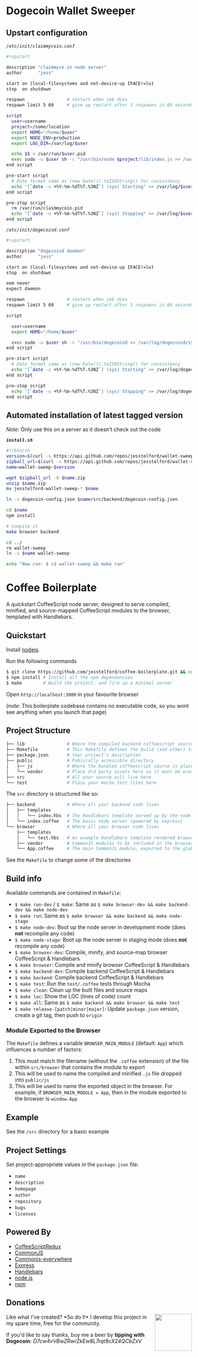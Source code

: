 # Dogecoin Wallet Sweeper

## Upstart configuration

*`/etc/init/claimmycoin.conf`*

```bash
#!upstart

description "claimmyco.in node server"
author      "jess"

start on (local-filesystems and net-device-up IFACE!=lo)
stop  on shutdown

respawn                # restart when job dies
respawn limit 5 60     # give up restart after 5 respawns in 60 seconds

script
  user=username
  project=/some/location
  export HOME="/home/$user"  
  export NODE_ENV=production
  export LOG_DIR=/var/log/$user

  echo $$ > /var/run/$user.pid
  exec sudo -u $user sh -c "/usr/bin/node $project/lib/index.js >> /var/log/$user/sys.log 2>&1"
end script

pre-start script
  # Date format same as (new Date()).toISOString() for consistency
  echo "[`date -u +%Y-%m-%dT%T.%3NZ`] (sys) Starting" >> /var/log/$user/sys.log
end script

pre-stop script
  rm /var/run/claimmycoin.pid
  echo "[`date -u +%Y-%m-%dT%T.%3NZ`] (sys) Stopping" >> /var/log/$user/sys.log
end script
```

*`/etc/init/dogecoind.conf`*

```bash
#!upstart

description "dogecoind daemon"
author      "jess"

start on (local-filesystems and net-device-up IFACE!=lo)
stop  on shutdown

oom never
expect daemon

respawn                # restart when job dies
respawn limit 5 60     # give up restart after 5 respawns in 60 seconds

script

  user=username
  export HOME="/home/$user"  

  exec sudo -u $user sh -c "/usr/bin/dogecoind >> /var/log/dogecoind/sys.log 2>&1"
end script

pre-start script
  # Date format same as (new Date()).toISOString() for consistency
  echo "[`date -u +%Y-%m-%dT%T.%3NZ`] (sys) Starting" >> /var/log/dogecoind/sys.log
end script

pre-stop script
  echo "[`date -u +%Y-%m-%dT%T.%3NZ`] (sys) Stopping" >> /var/log/dogecoind/sys.log
end script
```

## Automated installation of latest tagged version

*Note*: Only use this on a server as it doesn't check out the code

***`install.sh`***

```bash
#!/bin/sh
version=$(curl -s https://api.github.com/repos/jesstelford/wallet-sweep/tags | perl -ne '/.*name": ?"([^"]*)"/ && print($1) && exit')
zipball_url=$(curl -s https://api.github.com/repos/jesstelford/wallet-sweep/tags | perl -ne '/.*zipball_url": ?"([^"]*)"/ && print($1) && exit')
name=wallet-sweep-$version

wget $zipball_url -O $name.zip
unzip $name.zip
mv jesstelford-wallet-sweep-* $name

ln -s dogecoin-config.json $name/src/backend/dogecoin-config.json

cd $name
npm install

# Compile it
make browser backend

cd ../
rm wallet-sweep
ln -s $name wallet-sweep

echo "Now run: $ cd wallet-sweep && make run"
```

# Coffee Boilerplate

A quickstart CoffeeScript node server, designed to serve compiled, minified, and source-mapped CoffeeScript modules to the browser, templated with Handlebars. 

## Quickstart

Install [nodejs](http://nodejs.org/download/).

Run the following commands

```bash
$ git clone https://github.com/jesstelford/coffee-boilerplate.git && cd coffee-boilerplace
$ npm install # Install all the npm dependancies
$ make        # Build the project, and fire up a minimal server
```

Open `http://localhost:3000` in your favourite browser

(*note*: This boilerplate codebase contains no executable code, so you wont see
anything when you launch that page)

## Project Structure

```bash
├── lib                # Where the compiled backend coffeescript source is placed after `make X`
├── Makefile           # This Makefile defines the build (and other) tasks (see below for more)
├── package.json       # Your project's description
├── public             # Publically accessible directory
│   ├── js             # Where the bundled coffeescript source is placed after `make X`
│   └── vendor         # Place 3rd party assets here so it wont be erased upon compile
├── src                # All your source will live here
└── test               # Place your mocha test files here
```

The `src` directory is structured like so:
```bash
├── backend            # Where all your backend code lives
│   ├── templates
│   │   └── index.hbs  # The Handlebars template served up by the node server
│   └── index.coffee   # The basic node server (powered by express)
└── browser            # Where all your browser code lives
    ├── templates
    │   └── test.hbs   # An example Handlebars template rendered browser-side
    ├── vendor         # CommonJS modules to be included in the browser bundle
    └── App.coffee     # The main CommonJs module, exported to the global namespace
```

See the `Makefile` to change some of the directories

## Build info

Available commands are contained in `Makefile`:

 * `$ make run-dev` / `$ make`: Same as `$ make browser-dev && make backend-dev && make node-dev`
 * `$ make run`: Same as `$ make browser && make backend && make node-stage`
 * `$ make node-dev`: Boot up the node server in development mode (does **not** recompile any code)
 * `$ make node-stage`: Boot up the node server in staging mode (does **not** recompile any code)
 * `$ make browser-dev`: Compile, minify, and source-map browser CoffeeScript & Handlebars
 * `$ make browser`: Compile and minify browser CoffeeScript & Handlebars
 * `$ make backend-dev`: Compile backend CoffeeScript & Handlebars
 * `$ make backend`: Compile backend CoffeeScript & Handlebars
 * `$ make test`: Run the `test/.coffee` tests through Mocha
 * `$ make clean`: Clean up the built files and source maps
 * `$ make loc`: Show the LOC (lines of code) count
 * `$ make all`: Same as `$ make backend && make browser && make test`
 * `$ make release-[patch|minor|major]`: Update `package.json` version, create a git tag, then push to `origin`

### Module Exported to the Browser

The `Makefile` defines a variable `BROWSER_MAIN_MODULE` (default: `App`) which influences a number of factors:

 1. This must match the filename (without the `.coffee` extension) of the file within `src/browser` that contains the module to export
 1. This will be used to name the compiled and minified `.js` file dropped into `public/js`
 1. This will be used to name the exported object in the browser. For example, if `BROWSER_MAIN_MODULE = App`, then in the module exported to the browser is `window.App`

## Example

See the `/src` directory for a basic example

## Project Settings

Set project-appropriate values in the `package.json` file:

 * `name`
 * `description`
 * `homepage`
 * `author`
 * `repository`
 * `bugs`
 * `licenses`

## Powered By

 * [CoffeeScriptRedux](https://github.com/michaelficarra/CoffeeScriptRedux)
 * [CommonJS](http://www.commonjs.org)
 * [Commonjs-everywhere](https://github.com/michaelficarra/commonjs-everywhere)
 * [Express](http://expressjs.com)
 * [Handlebars](http://handlebarsjs.com)
 * [node.js](http://nodejs.org)
 * [npm](https://npmjs.org)

## Donations

<img src="http://dogecoin.com/img/dogecoin-300.png" width=100 height=100 align=right />
Like what I've created? *So do I!* I develop this project in my spare time, free for the community.

If you'd like to say thanks, buy me a beer by **tipping with Dogecoin**: *D7cw4vVBwZRwrZkEw8L7rqt8cX24QCbZxV*
